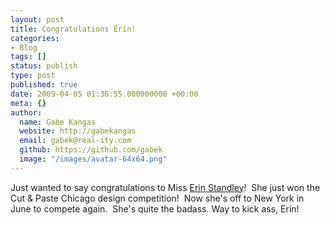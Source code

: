 ```yaml
---
layout: post
title: Congratulations Erin!
categories:
- Blog
tags: []
status: publish
type: post
published: true
date: 2009-04-05 01:36:55.000000000 +00:00
meta: {}
author:
  name: Gabe Kangas
  website: http://gabekangas
  email: gabek@real-ity.com
  github: https://github.com/gabek
  image: "/images/avatar-64x64.png"
---
```

Just wanted to say congratulations to Miss [Erin Standley](http://tinyxl.com)!  She just won the Cut & Paste Chicago design competition!  Now she\'s off to New York in June to compete again.  She\'s quite the badass. Way to kick ass, Erin!
